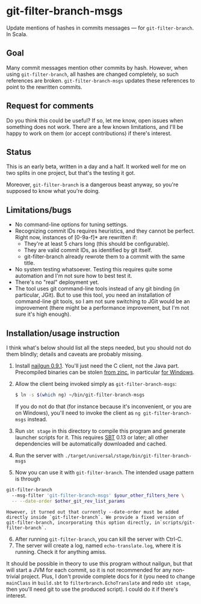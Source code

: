 git-filter-branch-msgs
==================

Update mentions of hashes in commits messages — for `git-filter-branch`. In Scala.

Goal
----

Many commit messages mention other commits by hash. However, when using `git-filter-branch`, all hashes are changed completely, so such references are broken. `git-filter-branch-msgs` updates these references to point to the rewritten commits.

Request for comments
--------------------

Do you think this could be useful? If so, let me know, open issues when something does not work.
There are a few known limitations, and I'll be happy to work on them (or accept contributions) if there's interest.

Status
------

This is an early beta, written in a day and a half. It worked well for me on two splits in one project, but that's the testing it got.

Moreover, `git-filter-branch` is a dangerous beast anyway, so you're supposed to know what you're doing.

Limitations/bugs
----

* No command-line options for tuning settings.
* Recognizing commit IDs requires heuristics, and they cannot be perfect. Right now, instances of [0-9a-f]* are rewritten if:
   * They're at least 5 chars long (this should be configurable). 
   * They are valid commit IDs, as identified by git itself.
   * git-filter-branch already rewrote them to a commit with the same title.
* No system testing whatsoever. Testing this requires quite some automation and I'm not sure how to best test it.
* There's no "real" deployment yet.
* The tool uses git command-line tools instead of any git binding (in particular, JGit). But to use this tool, you need an installation of command-line git tools, so I am not sure switching to JGit would be an improvement (there might be a performance improvement, but I'm not sure it's high enough).

Installation/usage instruction
------------------------

I think what's below should list all the steps needed, but you should not do them blindly; details and caveats are probably missing.

1. Install [nailgun 0.9.1](http://www.martiansoftware.com/nailgun/). You'll just need the C client, not the Java part.
   Precompiled binaries can be stolen [from zinc](https://github.com/typesafehub/zinc/tree/master/dist/src/dist/bin/ng), in particular [for Windows](https://github.com/typesafehub/zinc/raw/master/dist/src/dist/bin/ng/win32/ng.exe).
2. Allow the client being invoked simply as `git-filter-branch-msgs`:

    ```bash
    $ ln -s $(which ng) ~/bin/git-filter-branch-msgs
    ```
    If you do not do that (for instance because it's inconvenient, or you are on Windows), you'll need to invoke the client as `ng git-filter-branch-msgs` instead.
3. Run `sbt stage` in this directory to compile this program and generate launcher scripts for it. This requires [SBT](http://www.scala-sbt.org/) 0.13 or later; all other dependencies will be automatically downloaded and cached.
4. Run the server with `./target/universal/stage/bin/git-filter-branch-msgs`
5. Now you can use it with `git-filter-branch`.
    The intended usage pattern is through

  ```bash
  git-filter-branch
    --msg-filter 'git-filter-branch-msgs' $your_other_filters_here \
    -- --date-order $other_git_rev_list_params
  ```

    However, it turned out that currently --date-order must be added directly inside `git-filter-branch`. We provide a fixed version of git-filter-branch, incorporating this option directly, in`scripts/git-filter-branch`.

6. After running `git-filter-branch`, you can kill the server with Ctrl-C.
7. The server will create a log, named `echo-translate.log`, where it is running. Check it for anything amiss.

It should be possible in theory to use this program without nailgun, but that will start a JVM for each commit, so it is not recommended for any non-trivial project.
Plus, I don't provide complete docs for it (you need to change `mainClass` in `build.sbt` to `filterbranch.EchoTranslate` and redo `sbt stage`, then you'll need git to use the produced script). I could do it if there's interest.
